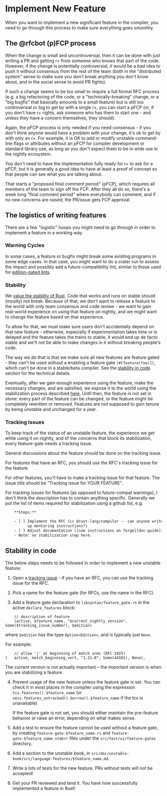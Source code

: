# Implement New Feature

When you want to implement a new significant feature in the compiler,
you need to go through this process to make sure everything goes
smoothly.

## The @rfcbot (p)FCP process

When the change is small and uncontroversial, then it can be done
with just writing a PR and getting r+ from someone who knows that
part of the code. However, if the change is potentially controversial,
it would be a bad idea to push it without consensus from the rest
of the team (both in the "distributed system" sense to make sure
you don't break anything you don't know about, and in the social
sense to avoid PR fights).

If such a change seems to be too small to require a full formal RFC
process (e.g. a big refactoring of the code, or a
"technically-breaking" change, or a "big bugfix" that basically
amounts to a small feature) but is still too controversial or
big to get by with a single r+, you can start a pFCP (or, if you
don't have r+ rights, ask someone who has them to start one - and
unless they have a concern themselves, they should).

Again, the pFCP process is only needed if you need consensus - if you
don't think anyone would have a problem with your change, it's ok to
get by with only an r+. For example, it is OK to add or modify
unstable command-line flags or attributes without an pFCP for
compiler development or standard library use, as long as you don't
expect them to be in wide use in the nightly ecosystem.

You don't need to have the implementation fully ready for r+ to ask
for a pFCP, but it is generally a good idea to have at least a proof
of concept so that people can see what you are talking about.

That starts a "proposed final comment period" (pFCP), which requires
all members of the team to sign off the FCP. After they all do so,
there's a week long "final comment period" where everybody can comment,
and if no new concerns are raised, the PR/issue gets FCP approval.

## The logistics of writing features

There are a few "logistic" hoops you might need to go through in
order to implement a feature in a working way.

### Warning Cycles

In some cases, a feature or bugfix might break some existing programs
in some edge cases. In that case, you might want to do a crater run
to assess the impact and possibly add a future-compatibility lint,
similar to those used for
[edition-gated lints](./diag.md#edition-gated-lints).

### Stability

We [value the stability of Rust]. Code that works and runs on stable
should (mostly) not break. Because of that, we don't want to release
a feature to the world with only team consensus and code review -
we want to gain real-world experience on using that feature on nightly,
and we might want to change the feature based on that experience.

To allow for that, we must make sure users don't accidentally depend
on that new feature - otherwise, especially if experimentation takes
time or is delayed and the feature takes the trains to stable,
it would end up de facto stable and we'll not be able to make changes
in it without breaking people's code.

The way we do that is that we make sure all new features are feature
gated - they can't be used without a enabling a feature gate
`(#[feature(foo)])`, which can't be done in a stable/beta compiler.
See the [stability in code] section for the technical details.

Eventually, after we gain enough experience using the feature,
make the necessary changes, and are satisfied, we expose it to
the world using the stabilization process described [here].
Until then, the feature is not set in stone: every part of the
feature can be changed, or the feature might be completely
rewritten or removed. Features are not supposed to gain tenure
by being unstable and unchanged for a year.

<a name = "tracking-issue"></a>
###  Tracking Issues

To keep track of the status of an unstable feature, the
experience we get while using it on nightly, and of the
concerns that block its stabilization, every feature-gate
needs a tracking issue.

General discussions about the feature should be done on
the tracking issue.

For features that have an RFC, you should use the RFC's
tracking issue for the feature.

For other features, you'll have to make a tracking issue
for that feature. The issue title should be "Tracking issue
for YOUR FEATURE".

For tracking issues for features (as opposed to future-compat
warnings), I don't think the description has to contain
anything specific. Generally we put the list of items required
for stabilization using a github list, e.g.

```txt
    **Steps:**

    - [ ] Implement the RFC (cc @rust-lang/compiler -- can anyone write
          up mentoring instructions?)
    - [ ] Adjust documentation ([see instructions on forge][doc-guide])
    - Note: no stabilization step here.
```

<a name="stability-in-code"></a>
##  Stability in code

The below steps needs to be followed in order to implement
a new unstable feature:

1. Open a [tracking issue] -
   if you have an RFC, you can use the tracking issue for the RFC.

2. Pick a name for the feature gate (for RFCs, use the name
   in the RFC).

3. Add a feature gate declaration to `libsyntax/feature_gate.rs`
   in the active `declare_features` block:

```rust,ignore
    // description of feature
    (active, $feature_name, "$current_nightly_version", Some($tracking_issue_number), $edition)
```

where `$edition` has the type `Option<Edition>`, and is typically
just `None`.

For example:

```rust,ignore
    // allow '|' at beginning of match arms (RFC 1925)
(   active, match_beginning_vert, "1.21.0", Some(44101), None),
```

The current version is not actually important – the important
version is when you are stabilizing a feature.

4. Prevent usage of the new feature unless the feature gate is set.
   You can check it in most places in the compiler using the
   expression `tcx.features().$feature_name` (or
   `sess.features_untracked().borrow().$feature_name` if the
   tcx is unavailable)

    If the feature gate is not set, you should either maintain
    the pre-feature behavior or raise an error, depending on
    what makes sense.

5. Add a test to ensure the feature cannot be used without
   a feature gate, by creating `feature-gate-$feature_name.rs`
   and `feature-gate-$feature_name.stderr` files under the
   `src/test/ui/feature-gates` directory.

6. Add a section to the unstable book, in
   `src/doc/unstable-book/src/language-features/$feature_name.md`.

7. Write a lots of tests for the new feature.
   PRs without tests will not be accepted!

8. Get your PR reviewed and land it. You have now successfully
   implemented a feature in Rust!

[value the stability of Rust]: https://github.com/rust-lang/rfcs/blob/master/text/1122-language-semver.md
[stability in code]: #stability-in-code
[here]: https://rust-lang.github.io/rustc-guide/stabilization_guide.html
[tracking issue]: #tracking-issue
